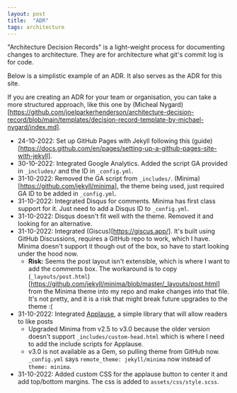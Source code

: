 ```yaml
---
layout: post
title:  "ADR"
tags: architecture
---
```

"Architecture Decision Records" is a light-weight process
for documenting changes to architecture.
They are for architecture what git's commit log is for code.

Below is a simplistic example of an ADR. It also serves as the ADR for this site.

If you are creating an ADR for your team or organisation, 
you can take a more structured approach,
like this one by (Micheal Nygard)[https://github.com/joelparkerhenderson/architecture-decision-record/blob/main/templates/decision-record-template-by-michael-nygard/index.md].

- 24-10-2022: Set up GitHub Pages with Jekyll following this (guide)[https://docs.github.com/en/pages/setting-up-a-github-pages-site-with-jekyll].
- 30-10-2022: Integrated Google Analytics. Added the script GA provided in `_includes/` and the ID in `_config.yml`.
- 31-10-2022: Removed the GA script from `_includes/`. (Minima)[https://github.com/jekyll/minima], the theme being used, just required GA ID to be added in `_config.yml`.
- 31-10-2022: Integrated Disqus for comments. Minima has first class support for it. Just need to add a Disqus ID to `_config.yml`.
- 31-10-2022: Disqus doesn't fit well with the theme. Removed it and looking for an alternative.
- 31-10-2022: Integrated (Giscus)[https://giscus.app/]. It's built using GitHub Discussions, requires a GitHub repo to work, which I have. Minima doesn't support it though out of the box, so have to start looking under the hood now.
  - **Risk:** Seems the post layout isn't extensible, which is where I want to add the comments box. The workaround is to copy (`_layouts/post.html`)[https://github.com/jekyll/minima/blob/master/_layouts/post.html] from the Minima theme into my repo and make changes into that file. It's not pretty, and it is a risk that might break future upgrades to the theme :(
- 31-10-2022: Integrated [Applause](https://applause-button.com/), a simple library that will allow readers to like posts
  - Upgraded Minima from v2.5 to v3.0 because the older version doesn't support `_includes/custom-head.html` which is where I need to add the include scripts for Applause.
  - v3.0 is not available as a Gem, so pulling theme from GitHub now. `_config.yml` says `remote_theme: jekyll/minima` now instead of `theme: minima`.
- 31-10-2022: Added custom CSS for the applause button to center it and add top/bottom margins. The css is added to `assets/css/style.scss`.